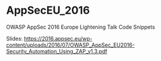 # AppSecEU_2016
OWASP AppSec 2016 Europe Lightening Talk Code Snippets

Slides:
https://2016.appsec.eu/wp-content/uploads/2016/07/OWASP_AppSec_EU2016-Security_Automation_Using_ZAP_v1.3.pdf
